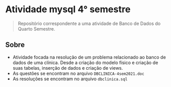 # Atividade mysql 4° semestre

> Repositório correspondente a uma atividade de Banco de Dados do Quarto Semestre.

## Sobre

- Atividade focada na resolução de um problema relacionado ao banco de dados de uma clínica. Desde a criação do modelo físico e criação de suas tabelas, inserção de dados e criação de views.
- As questões se encontram no arquivo `DBCLINICA-4sem2021.doc`
- As resoluções se encontram no arquivo `dbclinica.sql`
